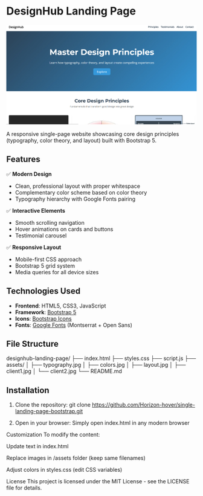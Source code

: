 # DesignHub Landing Page

![DesignHub Screenshot](./assets/screenshot.jpg)

A responsive single-page website showcasing core design principles (typography, color theory, and layout) built with Bootstrap 5.

## Features

✅ **Modern Design**  
- Clean, professional layout with proper whitespace  
- Complementary color scheme based on color theory  
- Typography hierarchy with Google Fonts pairing  

✅ **Interactive Elements**  
- Smooth scrolling navigation  
- Hover animations on cards and buttons  
- Testimonial carousel  

✅ **Responsive Layout**  
- Mobile-first CSS approach  
- Bootstrap 5 grid system  
- Media queries for all device sizes  

## Technologies Used

- **Frontend**: HTML5, CSS3, JavaScript  
- **Framework**: [Bootstrap 5](https://getbootstrap.com/)  
- **Icons**: [Bootstrap Icons](https://icons.getbootstrap.com/)  
- **Fonts**: [Google Fonts](https://fonts.google.com/) (Montserrat + Open Sans)  

## File Structure
designhub-landing-page/
├── index.html
├── styles.css
├── script.js
├── assets/
│ ├── typography.jpg
│ ├── colors.jpg
│ ├── layout.jpg
│ ├── client1.jpg
│ └── client2.jpg
└── README.md


## Installation

1. Clone the repository:
git clone https://github.com/Horizon-hover/single-landing-page-bootstrap.git

2. Open in your browser:
Simply open index.html in any modern browser

Customization
To modify the content:

Update text in index.html

Replace images in /assets folder (keep same filenames)

Adjust colors in styles.css (edit CSS variables)

License
This project is licensed under the MIT License - see the LICENSE file for details.

